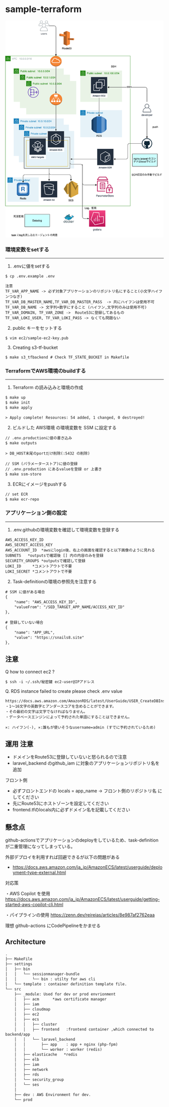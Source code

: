 # sample-terraform
![Image](.docs/ECS.drawio.png)
### 環境変数をsetする

---

1. .envに値をsetする
``` 
$ cp .env.example .env
```
``` 
注意
TF_VAR_APP_NAME -> 必ず対象アプリケーションのリポジトリ名にすること(小文字ハイフンつなぎ)
TF_VAR_DB_MASTER_NAME,TF_VAR_DB_MASTER_PASS  -> 共にハイフンは使用不可
TF_VAR_DB_NAME -> 文字列+数字にすること (ハイフン,文字列のみは使用不可)
TF_VAR_DOMAIN, TF_VAR_ZONE ->  Route53に登録してあるもの
TF_VAR_LOKI_USER, TF_VAR_LOKI_PASS -> なくても問題ない
```

2. public キーをセットする
```shell:
$ vim ec2/sample-ec2-key.pub
```

3. Creating s3-tf-bucket
```shell
$ make s3_tfbackend # Check TF_STATE_BUCKET in Makefile  
```

### TerraformでAWS環境のbuildする

---
1. Terraform の読み込みと環境の作成
```shell:
$ make up
$ make init 
$ make apply

> Apply complete! Resources: 54 added, 1 changed, 0 destroyed!
```

2. ビルドした AWS環境 の環境変数を SSM に設定する
```shell:
// .env.productionに値の書き込み
$ make outputs

> DB_HOST末尾のportだけ削除(:5432 の削除) 

// SSM (パラメーターストア)に値の登録
// .env.production にあるvalueを登録 or 上書き
$ make ssm-store     
```

3. ECRにイメージをpushする
```
// set ECR
$ make ecr-repo
``` 

### アプリケーション側の設定

---
1. .env.githubの環境変数を確認して環境変数を登録する
```shell:
AWS_ACCESS_KEY_ID
AWS_SECRET_ACCESS_KEY
AWS_ACCOUNT_ID  *awsにlogin後、右上の画面を確認すると以下画像のように見れる
SUBNETS   *outputsで確認後 [] 内の内容のみを登録
SECURITY_GROUPS *outputsで確認して登録
LOKI_ID     *コメントアウトで不要
LOKI_SECRET *コメントアウトで不要
```

2. Task-definitionの環境の参照先を注意する
```json:
# SSM に値がある場合
{
    "name": "AWS_ACCESS_KEY_ID",
    "valueFrom": "/SED_TARGET_APP_NAME/ACCESS_KEY_ID"
},

# 登録していない場合
{
    "name": "APP_URL",
    "value": "https://snails8.site"
},
```

## 注意
Q  how to connect ec2 ?
```
$ ssh -i ~/.ssh/秘密鍵 ec2-user@IPアドレス
```

Q.  RDS instance failed to create 
please check .env value
```
https://docs.aws.amazon.com/AmazonRDS/latest/UserGuide/USER_CreateDBInstance.html
・1〜16文字の英数字とアンダースコアを含めることができます。
・その最初の文字は文字でなければなりません。
・データベースエンジンによって予約された単語にすることはできません。

✕: ハイフン(-), ✕:誰もが使いそうなusername=admin (すでに予約されているため)
```


## 運用 注意
- ドメインをRoute53に登録していないと怒られるので注意
- laravel_backend のgithub_iam に対象のアプリケーションリポジトリ名を追加


フロント側
- 必ずフロントエンドの locals = app_name -> フロント側のリポジトリ名 にしてください
- 先にRoute53にホストゾーンを設定してください
- frontend.tfのlocals内に必ずドメイン名を記載してください

## 懸念点
github-actionsでアプリケーションのdeployをしているため、task-definition が二重管理になってしまっている。

外部デプロイを利用すれば回避できるが以下の問題がある
- https://docs.aws.amazon.com/ja_jp/AmazonECS/latest/userguide/deployment-type-external.html

対応策

・AWS Copilot を使用
https://docs.aws.amazon.com/ja_jp/AmazonECS/latest/userguide/getting-started-aws-copilot-cli.html

・パイプラインの使用
https://zenn.dev/reireias/articles/8e987af2762eaa

理想
github-actions にCodePipelineをかませる


## Architecture
``` 
.
├── MakeFile
├── settings
│   ├── bin
│   │   └── sessionmanager-bundle  
│   │       └── bin : utilty for aws cli
│   └── template : container definition template file.
└── src
    ├── _module: Used for dev or prod envrionment
    │   ├── acm      *aws certificate manager
    │   ├── iam     
    │   ├── cloudmap 
    │   ├── ec2
    │   ├── ecs
    │   │   ├── cluster
    │   │   ├── frontend   :frontend container ,which connected to backend/app
    │   │   └── laravel_backend
    │   │       ├── app    : app + nginx (php-fpm)
    │   │       └── worker : worker (redis) 
    │   ├── elasticache   *redis
    │   ├── elb      
    │   ├── iam
    │   ├── network
    │   ├── rds     
    │   └── security_group
    │   └── ses
    │
    ├── dev : AWS Environment for dev.
    └── prod
```